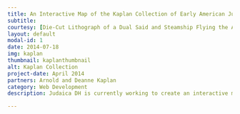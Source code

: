 ```yaml
---
title: An Interactive Map of the Kaplan Collection of Early American Judaica
subtitle: 
courtesy: [Die-Cut Lithograph of a Dual Said and Steamship Flying the American Flag, with Raised Features advertising “Cohen & Brumberg ...The Great One Price Clothier.” Lithograph, ca 1870. The Arnold and Deanne Kaplan Collection of Early American Judaica.](https://www.flickr.com/photos/arts_at_penn/14018331445/) 
layout: default
modal-id: 1
date: 2014-07-18
img: kaplan
thumbnail: kaplanthumbnail
alt: Kaplan Collection
project-date: April 2014
partners: Arnold and Deanne Kaplan
category: Web Development
description: Judaica DH is currently working to create an interactive mapping tool of the Arnold and Deanne Kaplan Collection of Early American Judaica. Through this interactive mapping tool, we not only provide the locations at which objects from the collection originate, but we provide full viewing access. In addition, as part of the "interactive" component, the map will contain ways for users to filter both with temporal space, with type of object, and through merely elastic searching. 

---
```

